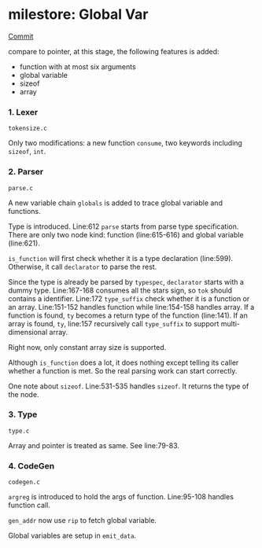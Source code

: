 # milestore: Global Var

[Commit](https://github.com/rui314/chibicc/tree/4ebae5dac5a425cadb5c2a7aad5d9b10f986dbdf)


compare to pointer, at this stage, the following features is added:

+ function with at most six arguments
+ global variable
+ sizeof
+ array


### 1. Lexer

`tokensize.c`

Only two modifications: a new function `consume`, two keywords including `sizeof`, `int`.

### 2. Parser

`parse.c`

A new variable chain `globals` is added to trace global variable and functions. 

Type is introduced. Line:612 `parse` starts from parse type specification. There are only two node kind: function (line:615-616) and global variable (line:621).

`is_function` will first check whether it is a type declaration (line:599). Otherwise, it call `declarator` to parse the rest.

Since the type is already be parsed by `typespec`, `declarator` starts with a dummy type. Line:167-168 consumes all the stars sign, so `tok` should contains a identifier. Line:172 `type_suffix` check whether it is a function or an array. Line:151-152 handles function while line:154-158 handles array. If a function is found, `ty` becomes a return type of the function (line:141). If an array is found, `ty`, line:157 recursively call `type_suffix` to support multi-dimensional array.

Right now, only constant array size is supported.

Although `is_function` does a lot, it does nothing except telling its caller whether a function is met. So the real parsing work can start correctly.

One note about `sizeof`. Line:531-535 handles `sizeof`. It returns the type of the node.

### 3. Type

`type.c`

Array and pointer is treated as same. See line:79-83.

### 4. CodeGen

`codegen.c`

`argreg` is introduced to hold the args of function. Line:95-108 handles function call.

`gen_addr` now use `rip` to fetch global variable.

Global variables are setup in `emit_data`.
